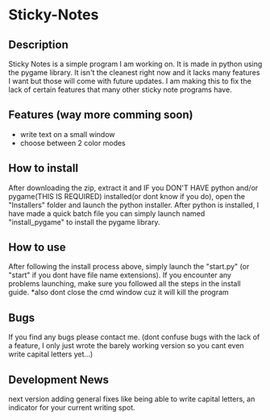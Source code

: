# Sticky-Notes

## Description
Sticky Notes is a simple program I am working on. It is made in python using the pygame library. It isn't the cleanest right now and it lacks many features I want but those will come with future updates. I am making this to fix the lack of certain features that many other sticky note programs have.

## Features (way more comming soon)
- write text on a small window
- choose between 2 color modes

## How to install
After downloading the zip, extract it and IF you DON'T HAVE python and/or pygame(THIS IS REQUIRED) installed(or dont know if you do), open the "Installers" folder and launch the python installer. After python is installed, I have made a quick batch file you can simply launch named "install_pygame" to install the pygame library.

## How to use
After following the install process above, simply launch the "start.py" (or "start" if you dont have file name extensions). If you encounter any problems launching, make sure you followed all the steps in the install guide. *also dont close the cmd window cuz it will kill the program

## Bugs
If you find any bugs please contact me. (dont confuse bugs with the lack of a feature, I only just wrote the barely working version so you cant even write capital letters yet...)

## Development News
next version adding general fixes like being able to write capital letters, an indicator for your current writing spot.
